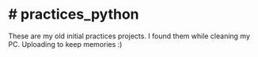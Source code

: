 # # practices_python
These are my old initial practices projects. I found them while cleaning my PC. Uploading to keep memories :)
